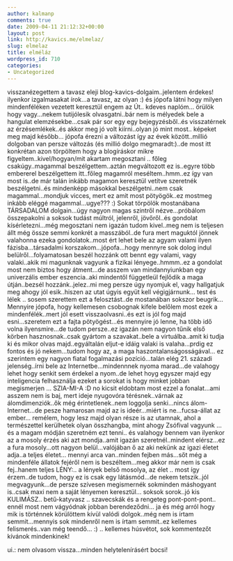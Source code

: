 ```yaml
---
author: kalmanp
comments: true
date: 2009-04-11 21:12:32+00:00
layout: post
link: http://kavics.me/elmelaz/
slug: elmelaz
title: elméláz
wordpress_id: 710
categories:
- Uncategorized
---
```


visszanézegettem a tavasz eleji blog-kavics-dolgaim..jelentem érdekes! ilyenkor izgalmasakat írok...a tavasz, az olyan :) és jópofa látni hogy milyen mindenféléken vezetett keresztül engem az Út.. kdeves naplóm... örülök hogy vagy...nekem tutijólesik olvasgatni..bár nem is mélyedek bele a hangulat elemzésekbe...csak pár sor egy egy bejegyzésből..és visszatérnek az érzésemlékek..és akkor meg jó volt kiírni..olyan jó mint most.. képeket meg majd később...
jópofa érezni a változást így az évek között..millió dolgoban van persze változás (és millió dolgo megmaradt:)..de most itt konkrétan azon törpöltem hogy a blogíráskor mikre figyeltem..kivel/hogyan/mit akartam megosztani .. főleg csakúgy..magammal beszélgettem..aztán megváltozott ez is..egyre több embererel beszélgettem itt..főleg magamról meséltem..hmm..ez így van most is..de már talán inkább magamon keresztül vetítve szeretnék beszélgetni..és mindenképp másokkal beszélgetni..nem csak magammal...mondjuk vicces, mert ez amit most pötyögök..ez mostmeg inkább eléggé magammal...ugye??? :) 
Sokat törpölök mostanábana TÁRSADALOM dolgain...úgy nagyon magas szintről nézve...próbálom összepakolni a soksok tudást múltról, jelenről, jövőről..és gondolat kísérletezni...még megosztani nem igazán tudom kivel..meg nem is teljesen állt még össze semmi konkrét a masszából..de fura mert maguktól jönnek valahonna ezeka gondolatok..most ért lehet bele az agyam valami ilyen fázisba...társadalmi korszakom...jópofa...hogy mennyre sok dolog indul belülről...folyamatosan beszél hozzánk ott bennt egy valami, vagy valaki..akik mi magunknak vagyunk a fizikai lényege..hmmm..ez a gondolat most nem biztos hogy átment...de asszem van mindannyiunkban egy univerzális ember eszencia..aki mindentől függetleül fejlődik a maga útján..bezsél hozzánk..jelez..mi meg persze úgy nyomjuk el, vagy hallgatjuk meg ahogy jól esik..hiszen az utat úgyis együt kell végigjárnunk... test és lélek .. sosem szerettem ezt a felosztást..de mostanában sokszor beugrik...
Mennyire jópofa, hogy kellemesen csobognak kifele belőlem most ezek a mindenfélék..mert jól esett visszaolvasni..és ezt is jól fog majd esni...szeretem ezt a fajta pötyögést...és mennyire jó lenne, ha több idő volna ilyensmire...de tudom persze..ez igazán nem nagyon tűnik első körben hasznosnak..csak gyártom a szavakat..bele a virtuálba..amit ki tudja ki és mikor olvas majd..egyáltalán eljut-e idáig valaki is valaha...prdig ez fontos és jó nekem...tudom hogy az, a maga haszontalanságosságával... ez szerintem egy nagyon fiatal fogalmazási pozíció...talán elég 21. századi jelenség..írni bele az Internetbe...mindennnek nyoma marad...de valahogy lehet hogy senkit sem érdekel a nyom..de lehet hoyg egyszer majd egy inteligencia felhasználja ezeket a sorokat is hogy minket jobban megismerjen ... SZIA-MI-A :D
no kicsit eldobtam most ezzel a fonalat...ami asszem nem is baj, mert ideje nyugovóra térésnek..várnak az álomdimenziók..ők még érintetlenek..nem loggolja senki...nincs álom-Internet...de pesze hamarosan majd az is ideér...miért is ne...fucsa-állat az ember... remélem, hogy lesz majd olyan része is az utamnak, ahol a természettel kerülhetek olyan összhangba, mint ahogy Zsófival vagyunk ... és a magam módján szeretném ezt tenni.. és valahogy bennem van ilyenkor az a mosoly érzés aki azt mondja..amit igazán szeretnél..mindent elérsz...ez a fura mosoly...ott nagyon belül...valójában ő az aki nekünk az igazi életet adja..a teljes életet... mennyi arca van..minden fejben más...sőt még a mindenféle állatok fejéről nem is beszéltem...meg akkor már nem is csak fej..hanem teljes LÉNY:.. a lények belső mosolya, az élet .. most így érzem..de tudom, hogy ez is csak egy látásmód...de nekem tetszik..jól megvagyunk...de persze szívesen megismernék sokminden máshogyant is..csak maxi nem a saját lényemen keresztül...
soksok sorok..jó kis KULIMÁSZ.. betű-katyvasz .. szavecskák és a rengeteg pont-pont-pont.. ennél most nem vágyódnak jobban berendeződni... ja és még arról hogy mik is történnek körülöttem kívül valódi dolgok..még nem is írtam semmit...mennyis sok mindenről nem is írtam semmit..ez kellemes felismerés..van még teendő... :) .. kellemes húsvétot, sok kommentezőt kívánok mindenkinek!


ui.: nem olvasom vissza...minden helytelenírásért bocsi!
